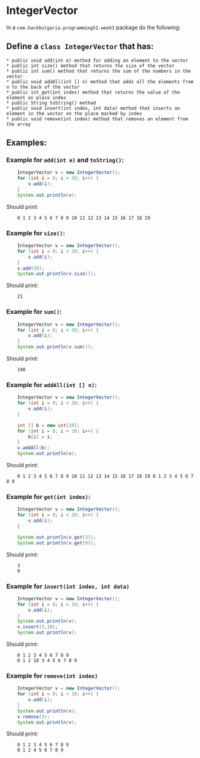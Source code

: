 # IntegerVector

In a `com.hackbulgaria.programming51.week3` package do the following:

## Define a `class IntegerVector` that has:
	* public void add(int e) method for adding an element to the vector
	* public int size() method that returns the size of the vector
	* public int sum() method that returns the sum of the numbers in the vector
	* public void addAll(int [] n) method that adds all the elements from n to the back of the vector
	* public int get(int index) method that returns the value of the element on place index
	* public String toString() method
	* public void insert(int index, int data) method that inserts an element in the vector on the place marked by index
	* public void remove(int index) method that removes an element from the array

## Examples:

### Example for `add(int e)` and `toString()`: 

```java
	IntegerVector v = new IntegerVector();
	for (int i = 0; i < 20; i++) {
		v.add(i);
	}
	System.out.println(v);
```

Should print:

```
	0 1 2 3 4 5 6 7 8 9 10 11 12 13 14 15 16 17 18 19
```

### Example for `size()`:

```java
	IntegerVector v = new IntegerVector();
	for (int i = 0; i < 20; i++) {
		v.add(i);
	}
	v.add(50);
	System.out.println(v.size());
```

Should print:

```
	21
```

### Example for `sum()`:

```java
	IntegerVector v = new IntegerVector();
	for (int i = 0; i < 20; i++) {
		v.add(i);
	}
	System.out.println(v.sum());
```

Should print:

```
	190
```

### Example for `addAll(int [] n)`:

```java
	IntegerVector v = new IntegerVector();
	for (int i = 0; i < 20; i++) {
		v.add(i);
	}

	int [] b = new int[10];
	for (int i = 0; i < 10; i++) {
		b[i] = i;
	}
	v.addAll(b);
	System.out.println(v);
```

Should print:

```
	0 1 2 3 4 5 6 7 8 9 10 11 12 13 14 15 16 17 18 19 0 1 2 3 4 5 6 7 8 9
```

### Example for `get(int index)`:

```java
	IntegerVector v = new IntegerVector();
	for (int i = 0; i < 20; i++) {
		v.add(i);
	}

	System.out.println(v.get(3));
	System.out.println(v.get(9));

```

Should print:

```
	3
	9
```

### Example for `insert(int index, int data)`

```java
	IntegerVector v = new IntegerVector();
	for (int i = 0; i < 10; i++) {
		v.add(i);
	}
	System.out.println(v);
	v.insert(3,10);
	System.out.println(v);
```

Should print:

```
	0 1 2 3 4 5 6 7 8 9
	0 1 2 10 3 4 5 6 7 8 9
```

### Example for `remove(int index)`

```java
	IntegerVector v = new IntegerVector();
	for (int i = 0; i < 10; i++) {
		v.add(i);
	}
	System.out.println(v);
	v.remove(3);
	System.out.println(v);
```

Should print:

```
	0 1 2 3 4 5 6 7 8 9
	0 1 2 4 5 6 7 8 9
```
